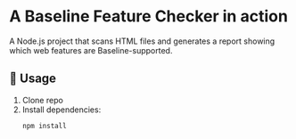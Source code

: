 # A Baseline Feature Checker in action 

A Node.js project that scans HTML files and generates a report showing which web features are Baseline-supported.

## 🚀 Usage
1. Clone repo
2. Install dependencies:
   ```bash
   npm install
